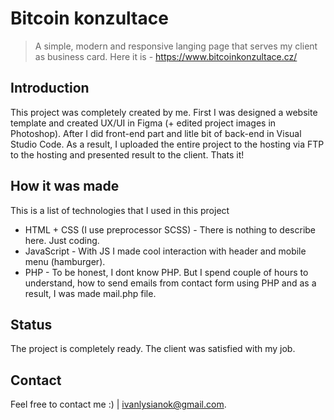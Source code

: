 # Bitcoin konzultace
> A simple, modern and responsive langing page that serves my client as business card. Here it is - https://www.bitcoinkonzultace.cz/

## Introduction
This project was completely created by me. First I was designed a website template and created UX/UI in Figma (+ edited project images in Photoshop). After I did front-end part and litle bit of back-end in Visual Studio Code. As a result, I uploaded the entire project to the hosting via FTP to the hosting and presented result to the client. Thats it!

## How it was made
This is a list of technologies that I used in this project
* HTML + CSS (I use preprocessor SCSS) - There is nothing to describe here. Just coding. 
* JavaScript - With JS I made cool interaction with header and mobile menu (hamburger).
* PHP - To be honest, I dont know PHP. But I spend couple of hours to understand, how to send emails from contact form using PHP and as a result, I was made mail.php file.

## Status
The project is completely ready. The client was satisfied with my job.

## Contact
Feel free to contact me :) | ivanlysianok@gmail.com.
